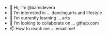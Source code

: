 - 👋 Hi, I’m @bamidevera
- 👀 I’m interested in ... dancing,arts and lifestyle
- 🌱 I’m currently learning ... arts
- 💞️ I’m looking to collaborate on ... github.com 
- 📫 How to reach me ... email me!

<!---
bamidevera/bamidevera is a ✨ special ✨ repository because its `README.md` (this file) appears on your GitHub profile.
You can click the Preview link to take a look at your changes.
--->
